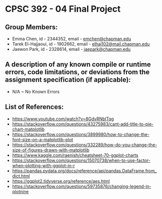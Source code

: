 # CPSC 392 - 04 Final Project
## Group Members: 
- Emma Chen, id - 2344352, email - emchen@chapman.edu
- Tarek El-Hajjaoui, id - 1902662, email - elhaj102@mail.chapman.edu
-  Jaewon Park, id - 2328614, email - jaepark@chapman.edu
## A description of any known compile or runtime errors, code limitations, or deviations from the assignment specification (if applicable): 
- N/A ~ No Known Errors
## List of References:
- https://www.youtube.com/watch?v=8GdvRNblTqg
- https://stackoverflow.com/questions/43275983/cant-add-title-to-pie-chart-matplotlib
- https://stackoverflow.com/questions/3899980/how-to-change-the-font-size-on-a-matplotlib-plot
- https://stackoverflow.com/questions/332289/how-do-you-change-the-size-of-figures-drawn-with-matplotlib
- https://www.kaggle.com/raenish/cheatsheet-70-ggplot-charts
- https://stackoverflow.com/questions/15070738/when-to-use-factor-when-plotting-with-ggplot-in-r
- https://pandas.pydata.org/docs/reference/api/pandas.DataFrame.from_dict.html
- https://ggplot2.tidyverse.org/reference/aes.html
- https://stackoverflow.com/questions/59735876/changing-legend-in-plotnine


